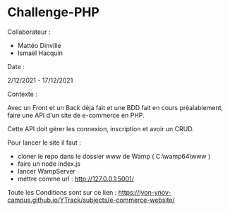 # Challenge-PHP

Collaborateur : 

- Mattéo Dinville 
- Ismaël Hacquin

Date : 

2/12/2021 - 17/12/2021

Contexte : 

Avec un Front et un Back déja fait et une BDD fait en cours préalablement, faire une API d'un site de e-commerce en PHP.

Cette API doit gérer les connexion, inscription et avoir un CRUD.

Pour lancer le site il faut : 
 - cloner le repo dans le dossier www de Wamp ( C:\wamp64\www ) 
 - faire un node index.js
 - lancer WampServer 
 - mettre comme url : http://127.0.0.1:5001/

Toute les Conditions sont sur ce lien : https://lyon-ynov-campus.github.io/YTrack/subjects/e-commerce-website/
